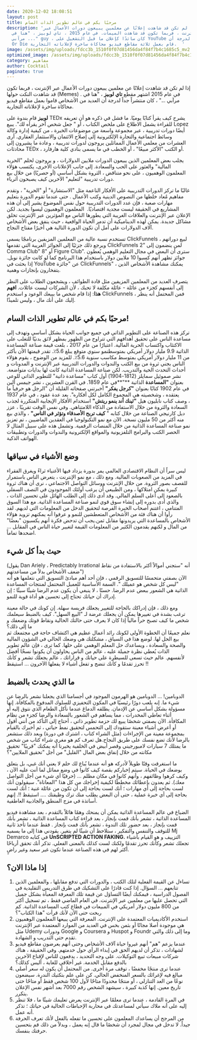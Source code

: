 ```yaml
---
date: 2020-12-02 18:08:51
layout: post
title: مرحبًا بكم في عالم تطوير الذات السام
description: 'إذا لم تكن قد شاهدت إعلانًا عن معلمين يبيعون دورات الأعمال عبر
  الإنترنت ، فربما تكون قد شاهدت الميمات. في عام 2015 ، تاي لوبيز ، "هنا في
  مرآبي ..." guy ، كان سائدًا كإعلان ما قبل التشغيل على YouTube لدرجة أن Funny
  Or Die قام بعمل ثلاثة مقاطع فيديو محاكاة ساخرة لإعلاناته التجارية.  '
image: /assets/img/uploads/fdcc3b_1510f0f07d81456da4f84f7b4c1685c5_mv2.jpg
optimized_image: /assets/img/uploads/fdcc3b_1510f0f07d81456da4f84f7b4c1685c5_mv2.jpg
category: مفاهيم
author: Cocktail
paginate: true
---
```

إذا لم تكن قد شاهدت إعلانًا عن معلمين يبيعون دورات الأعمال عبر الإنترنت ، فربما تكون قد شاهدت النكت حولها (Memes) . في عام 2015 اشتهر مقطع **تاي لوبيز** ، "هنا في مرآبي ..." ، كان منتشراً جداً لدرجة أن العديد من الأشخاص قاموا بعمل مقاطع فيديو محاكاة ساخرة لإعلاناته التجارية.  

**لوبيز** قام بندوة على TEDx يشرح كيف يقرأ كتابًا يوميًا. ما فشل في ذكره هو أن تعريفه للقراءة يشمل الاطلاع على ملخص الكتاب ، أو " جعل شخص آخر يقرأه لك". يبيع Lopez أيضًا دورات تدريبية ، عبر مجموعة واسعة من موضوعات الخبرة ، من كيفية إدارة وكالة وسائط اجتماعية والتجارة الإلكترونية إلى إصلاح الائتمان والاستثمار العقاري. أرى العشرات من معلمي الأعمال المماثلين يروجون لدورات تدريبية ، وعادة ما يشيرون إلى محادثات TEDx ، أو الكتب "الأكثر مبيعًا" ، أو الخطب في ما يسمى بنادي كلية هارفارد.  

يجلب بعض المعلمين الذين يبيعون الدورات ملايين الدولارات ، و يروجون لحلم "الحرية المالية" والعثور على الحب والسعادة. إلى جانب الإعلانات الأخرى، يكتسب هؤلاء المعلمون الوهميون ، على نحو متناقض ، الثروة بشكل أساسي (أو حصريًا) من خلال بيع دورات تدريبية "لتعليم" الآخرين كيف يصبحون أثرياء.

غالبًا ما تركز الدورات التدريبية على الأفكار الناعمة مثل "الاستشارة" أو "الحرية" ، وتقدم مفاهيم مُعاد خلطها من النصوص الدينية وكتب الأعمال . حتى عندما تقوم الدورة بتعليم مهارات صعبة ، فإن عدد الدورات التدريبية حول نفس الموضوع يشير إلى أن هذه المشاريع في الحقيقة ليست مجدية اقتصاديًا.  المعلمون الوهميون ليسوا بجديد. لكن الإعلان عبر الإنترنت والعلاقات الغريبة التي يطورها الناس مع المؤثرين عبر الإنترنت تخلق مشاكل جديدة. يمكن لهذه الديناميكية أن تدمر الحياة الواقعية ، حيث ينفق بعض الأشخاص آلاف الدولارات على أمل أن تكون الدورة التالية هي أخيرًا مفتاح النجاح.

تستخدم نسبة عالية من المعلمين المزيفين برنامجًا يسمى ClickFunnels لبيع دوراتهم ، ويرجع ذلك جزئيًا إلى الجوائز الغريبة التي تقدمها ClickFunnels لمن ينضمون إلى "2 Comma Club" أو "8 Figure Club". سترى أن البعض في مجال التعليم الوهمي يُعطون جوائز تظهر أنهم كسبوا 10 ملايين دولار باستخدام هذا البرنامج كما لو كانت جائزة نوبل. إذا بحثت في YouTube عن "جائزة ClickFunnels" ، يمكنك مشاهدة الأشخاص الذين يتفخارون بإنجازات وهمية.

يتصرف العديد من المعلمين المزيفين مثل قادة الطوائف ، ويشجعون الطلاب على النظر إلى أنفسهم كجزء من عائلة - عائلة مكلفة لا تحبك ، لأن الشركات ليست عائلات.
**افهم هذا**: إذا قام شخص ما ببيعك الوعود و استخدم ClickFunnels ، فمن المحتمل أنه ينظر إليك على أنك مال ، وليس تلميذًا.

## **مرحبًا بكم في عالم تطوير الذات السام!**

تركز هذه الصناعة على التطوير الذاتي في جميع جوانب الحياة بشكل أساسي وتهدف إلى مساعدة الناس على تحقيق أهدافهم التي تتراوح من الظهور بمظهر لائق بدنيًا للتغلب على الاكتئاب واكتساب الحرية المالية. اعتبارًا من عام 2017 ، بلغت قيمة صناعة المساعدة الذاتية 9.9 مليار دولار أمريكي بمتوسط ​​نمو سنوي متوقع يبلغ 5.6٪. تقدر قيمتها الأن بأكثر من 11 مليار دولار أمريكي بمتوسط ​​مكاسب سنوية 5.6٪. للمزيد من الوضوح ، يقوم هؤلاء الناس بجني ثروة من بيع الكتب والندوات والدورات التدريبية عبر الإنترنت و المدونات و أحداث التحدث الحية والتدريب. لكن صناعة المساعدة الذاتية كانت لها بدايات متواضعة. نشر صموئيل سمايلز (1812-1904) أول كتاب "مساعدة ذاتية" للتطوير الذاتي للوعي بعنوان **"المساعدة** الذاتية **"**في عام 1859. في القرن العشرين ، نشر جيمس ألين في عام 1902 كتابًا بعنوان **"كرجل يفكر"** أخبرتني صفحاته القليلة أن "الرجل هو حرفياً ما يعتقده ، وشخصيته هي المجموع الكامل لكل أفكاره". بعد عدة عقود ، في عام 1937 ، وصف كتاب نابليون هيل **"ثينك أند ينمو ريتش"** استخدام الأفكار الإيجابية المتكررة لجذب السعادة والثروة من خلال الاستفادة من الذكاء اللامتناهي. وفي نفس الوقت تقريبًا ، عزز ديل كارنيجي الصناعة من خلال كتابه " **كيف تربح الأصدقاء وتؤثر في الناس"** ، والذي بيع منه أكثر من 50 مليون نسخة. الآن مع نمو التكنولوجيا في العقدين الماضيين ، تم تعزيز نمو صناعة المساعدة الذاتية من خلال المنصات الرقمية. وتشمل هذه على سبيل المثال لا الحصر الكتب والبرامج التلفزيونية والمواقع الإلكترونية والندوات والدورات وتطبيقات الهواتف الذكية.

## **وضع الأشياء في سياقها**

ليس سراً أن النظام الاقتصادي العالمي يمر بدورة يزداد فيها الأغنياء ثراءً ويغرق الفقراء في المزيد من الصعوبات المالية. ومع ذلك ، مع نمو الإنترنت ، يتعرض الناس باستمرار للقصف بصور الثروة. من خلال الإنترنت ووسائل التواصل الاجتماعي ، نرى أن هناك ثروة كبيرة يمكن امتلاكها ، ومن الطبيعي أن يرغب أولئك الموجودون في النصف السفلي بالصعود إلى أعلى السلم المالي. وقد أدى ذلك إلى الطلب الهائل على تحسين الذات ، والذي أدى بدوره إلى إنشاء سوق قوي لنمو صناعة المساعدة الذاتية. مع هذا السوق المتنامي ، اغتنم أصحاب الخبرة الفرصة لتحقيق الدخل من المعلومات التي لديهم. لقد رأوا أن هناك فئة من الأشخاص المتعطشين للنمو و عرفوا أنه يمكنهم تزويد هؤلاء الأشخاص بالمساعدة التي يريدونها مقابل ثمن.يجب أن تدحض فكرة أنهم يكسبون "بعضًا" من المال و لكنهم يقدمون الكثير من المعلومات القيمة لتغيير حياة الناس في المقابل ... اضحدها تماماً.

## **حيث بدأ كل شيء**

(يقول Dan Ariely ، Predictably Irrational أنه "ستجني أموالاً أكثر بالاستفادة من نقاط ضعف الأشخاص بدلاً من مساعدتهم")\
الآن بصفتي متحمسًا للتسويق الرقمي ، فإن أحد أهم مبادئ التسويق التي نتعلمها هو أنه "ليس كل شخص هو عميلك ". السمة الأساسية للعميل المحتمل لمنتجات المساعدة الذاتية هي الشعور ببعض عدم الرضا. حسنًا ، لا ينبغي أن يكون عدم الرضا شيئًا سيئًا ؛ إن إدراك أن حياتك تحتاج إلى تحسين هو أداة قوية للنمو.

ومع ذلك ، فإن إدراكك بالحاجة للتغيير يجعلك فريسة سهلة. إن كونك في حالة معينة ترغب بشدة في تغييرها يمكن أن يجعلك عرضة لـ "البيع السهل". كيف بالضبط سيعلمك شخص ما كيف تصبح حراً مالياً إذا كان لا يعرف حتى حالتك الحالية ونقاط قوتك وضعفك و ما إلى ذلك؟\
نعلم جميعًا أن الخطوة الأولى لكونك رائد أعمال عظيم هي اكتشاف حاجة في مجتمعك ثم بيع الحل لها. لوضع هذا في السياق ، مشكلتك هي وضعك الحالي في الشؤون المالية والصحة والسعادة ، ويساعدك حل المعلم الوهمي على حلها. كما ترى ، فإن عالم تطوير الذات يُعطي نظرة جميلة عليه ، عالم من الناس يحاولون أن يكونوا نسخًا أفضل لأنفسهم. عالم حيث تسعى للسيطرة على حياتك و قراراتك ، عالم يجعلك تشعر و كأنك تحرز تقدمًا و كأنك تنضج و تفعل أشياء لا يفعلها الآخرون ... استيقظ !!

## **ما الذي يحدث بالضبط**

الدوبامين! ... الدوبامين هو الهرمون الموجود في أجسامنا الذي يجعلنا نشعر بالرضا عن شيء ما. إنه يلعب دورًا رئيسيًا في المكون التحفيزي للسلوك المدفوع بالمكافأة. إنها مسؤولة بشكل أساسي عن الإدمان. يطلقه الدماغ عندما نأكل الطعام الذي نتوق إليه أو أثناء تعاطي المخدرات ، مما يساهم في الشعور بالسعادة والرضا كجزء من نظام المكافأة. الآن بصفتي شخصًا يبيع لك حزمة تطوير ذاتي ، أحتاج إلى التأكد من أنني أقول أو أعرض أشياء معينة ستقودك إلى التحمس لتحقيق نمط حياتي ، ثم أخبرك بالقيام بمجموعة معينة من الإجراءات (مثل الشراء كتاب ، اشترك في دورة) وبعد ذلك ستشعر بالرضا لأنك تضع نفسك على طريق النجاح.هل تعرف كم هو مغري شراء كتاب من شخص ما يمتلك 7 سيارات لامبورجيني وقصر أبيض في الخلفية يخبرنا أنه يمكنك "قريبًا" تحقيق مكانته من خلال إنفاق بعض المال "القليل" من أجل "تحقيق الملايين"؟

ما استغرقت وقتًا طويلاً لأدركه هو أنه عندما يُباع لك حلم لا يعني أنك غبي، بل يتعلق بوضعك في الحياة. سيتم إخباركم بقصة كيف كانوا في وضع مماثل لما أنت عليه الآن ، وكيف كرهوا وظائفهم ، وأنهم كانوا في مكان مظلم ... (حرفيًا أي شيء من أجل التواصل معك). ثم يعدون بإعطائك مخططًا لكيفية إخراجك من كل هذا "المعاناة". سيقولون أنك لست بحاجة إلى أي مهارات ؛ أنك لست بحاجة إلى أن تكون من عائلة غنية ؛ أنك لست بحاجة إلى أي خبرة عملية ، حتى أن البعض يطلب منك ترك وظيفتك .... استيقظ !!. إنهم أساتذة في مزج المنطق والجاذبية العاطفية.

الضياع في عالم المساعدة الذاتية يمكن أن يمنحك وهمًا هائلاً بالتقدم ، بعد مشاهدة فيديو المساعدة الذاتية ، تشعر بأنك قمت  بإنجاز ، بعد قراءة كتاب المساعدة الذاتية ، تشعر بأنك قمت  بإنجاز ، بعد حضور تلك الندوة ، تشعر بأنك قمت  بإنجاز . فقط عندما تأخذ ثانية للتوقف والتنفس والتفكير ، ستلاحظ أن شيئًا لم يتغير. يقودني هذا إلى ما يسميه Mj Demarco في كتابه **UnSCRIPTED ACTION FAKING.** التزييف و هو القيام بأشياء تجعلك تشعر وكأنك تحرز تقدمًا ولكنك لست كذلك بالمعنى الفعلي. تذكر أنك تحقق أرباحًا أكثر لهم في هذه الصناعة عندما تكون غير سعيد وغير راضٍ.

## إ**ذا ماذا الان؟**

1. تساءل عن القيمة الفعلية لتلك الكتب ، والدورات التي تدفع مقابلها ، والمعلمين الذين تتابعهم ... السؤال. إذا كنت قادرًا على التشكيك في طرق التدريس التقليدية في الفصول الدراسية ، فيمكنك أيضًا التساؤل عن قيمة تلك المعرفة المعبأة بشكل جميل التي تحصل عليها من معلمين عبر الإنترنت. في العام الماضي فقط ، تم تسجيل أكثر من 800 مليون دولار أمريكي في المبيعات في قطاع كتب المساعدة الذاتية. كم ربحت حتى الآن لأنك قرأت "هذا الكتاب"؟
2. استخدم الأكاديميات المعتمدة على الإنترنت. المعرفة التي يبيعها المعلمون الوهميون هي موجودة أصلا  مجانًا أو بثمن بخس في العديد من الموارد المعتمدة عبر الإنترنت مثل Udemy ودورات Google و Coursera و Huspot و Foundr وما إلى ذلك والتي تقدم حتى التدريب و الشهادة.
3. عندما يزعم "هم" أنهم غيروا حياة آلاف الأشخاص وحتى أنهم يعرضون مقاطع فيديو لشهادات ، تذكر أن لديهم الحق في إبداء الرأي حول خدمتهم. وفي الحقيقة ، هناك شركات مبيعات تبيع التوكيلات. على وجه التحديد ، يدفعون للناس لإقناع الآخرين بالدفع مقابل الخدمة. غير أخلاقي للغاية ، أليس كذلك؟
4. عندما ترى منتجًا مخفضًا ، توقف مرة أخرى. من المحتمل أن يكون له سعر أصلي مبالغ فيه لإغرائك بالسعر المنخفض الحالي. كن على علم بتكتيك الندرة. سيضعون نوعًا من العد التنازلي ، أو منتجًا محدودًا متاحًا لأول 100 شخص فقط أو متاحًا حتى تاريخ معين. إنها كذبة كبيرة ، سيشهد الشخص رقم 7000 بعد أشهر نفس الإعلان يتكرر.
5. في المرة القادمة ، عندما ترى معلمًا عبر الإنترنت يعرض تعليمك شيئًا ما ، فلا تنظر إليه على أنه ملاك سيأتي لمساعدتك في محاربة الإحباطات الحالية في حياتك ؛ تذكر أنه عمل.
6. من المرجح أن يساعدك المعلمون على تحسين ما تفعله بالفعل لأنك تعرف الحرفة جيداً. لا تدخل في مجال لمجرد أن شخصًا ما قال إنه يعمل ، وبدلاً من ذلك قم بتحسين حرفتك بنفسك.